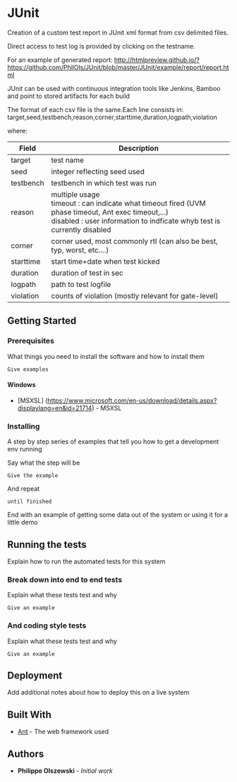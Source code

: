 # JUnit

Creation of a custom test report in JUnit xml format from csv delimited files.

Direct access to test log is provided by clicking on the testname.

For an example of generated report:
http://htmlpreview.github.io/?https://github.com/PhilOls/JUnit/blob/master/JUnit/example/report/report.html

JUnit can be used with continuous integration tools like Jenkins, Bamboo and point to stored artifacts for each build

The format of each csv file is the same.Each line consists in:
target,seed,testbench,reason,corner,starttime,duration,logpath,violation

where:

| Field | Description |
| --- | --- |
| target |  test name
| seed |  integer reflecting seed used
| testbench |  testbench in which test was run
| reason |  multiple usage <br> timeout  :  can indicate what timeout fired (UVM phase timeout, Ant exec timeout,...) <br> disabled :  user information to indficate whyb test is currently disabled
| corner |  corner used, most commonly rtl (can also be best, typ, worst, etc....)
| starttime |  start time+date when test kicked
| duration |  duration of test in sec
| logpath |  path to test logfile
| violation |  counts of violation (mostly relevant for gate-level)

## Getting Started


### Prerequisites

What things you need to install the software and how to install them

```
Give examples
```
#### Windows
* [MSXSL] (https://www.microsoft.com/en-us/download/details.aspx?displaylang=en&id=21714) - MSXSL


### Installing

A step by step series of examples that tell you how to get a development env running

Say what the step will be

```
Give the example
```

And repeat

```
until finished
```

End with an example of getting some data out of the system or using it for a little demo

## Running the tests

Explain how to run the automated tests for this system

### Break down into end to end tests

Explain what these tests test and why

```
Give an example
```

### And coding style tests

Explain what these tests test and why

```
Give an example
```

## Deployment

Add additional notes about how to deploy this on a live system

## Built With

* [Ant](http://www.tbd.org) - The web framework used

## Authors

* **Philippe Olszewski** - *Initial work*
